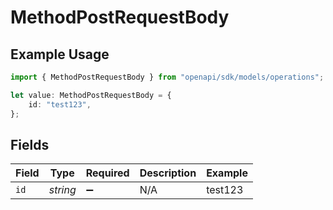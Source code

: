 # MethodPostRequestBody

## Example Usage

```typescript
import { MethodPostRequestBody } from "openapi/sdk/models/operations";

let value: MethodPostRequestBody = {
    id: "test123",
};
```

## Fields

| Field              | Type               | Required           | Description        | Example            |
| ------------------ | ------------------ | ------------------ | ------------------ | ------------------ |
| `id`               | *string*           | :heavy_minus_sign: | N/A                | test123            |